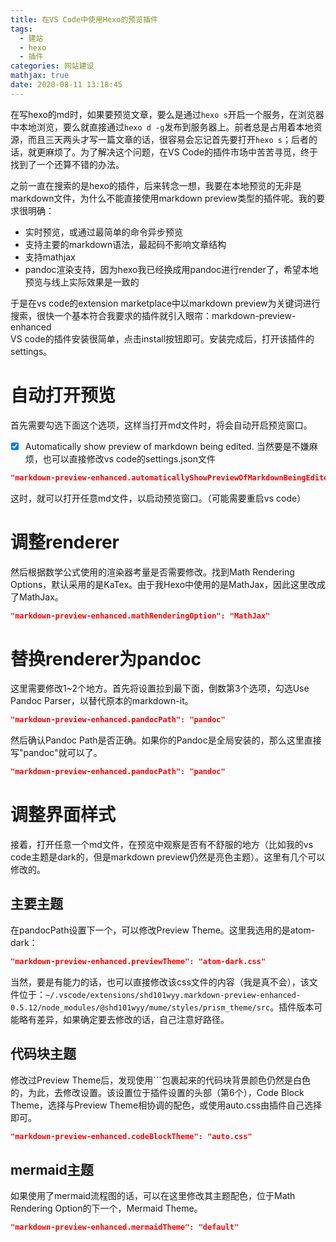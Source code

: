 ```yaml
---
title: 在VS Code中使用Hexo的预览插件
tags:
  - 建站
  - hexo
  - 插件
categories: 网站建设
mathjax: true
date: 2020-08-11 13:18:45
---
```


在写hexo的md时，如果要预览文章，要么是通过`hexo s`开启一个服务，在浏览器中本地浏览，要么就直接通过`hexo d -g`发布到服务器上。前者总是占用着本地资源，而且三天两头才写一篇文章的话，很容易会忘记首先要打开`hexo s`；后者的话，就更麻烦了。为了解决这个问题，在VS Code的插件市场中苦苦寻觅，终于找到了一个还算不错的办法。
<!--more-->
之前一直在搜索的是hexo的插件，后来转念一想，我要在本地预览的无非是markdown文件，为什么不能直接使用markdown preview类型的插件呢。我的要求很明确：

* 实时预览，或通过最简单的命令异步预览  
* 支持主要的markdown语法，最起码不影响文章结构  
* 支持mathjax  
* pandoc渲染支持，因为hexo我已经换成用pandoc进行render了，希望本地预览与线上实际效果是一致的

于是在vs code的extension marketplace中以markdown preview为关键词进行搜索，很快一个基本符合我要求的插件就引入眼帘：markdown-preview-enhanced  
VS code的插件安装很简单，点击install按钮即可。安装完成后，打开该插件的settings。

# 自动打开预览
首先需要勾选下面这个选项，这样当打开md文件时，将会自动开启预览窗口。  
- [x] Automatically show preview of markdown being edited.
当然要是不嫌麻烦，也可以直接修改vs code的settings.json文件
```json
"markdown-preview-enhanced.automaticallyShowPreviewOfMarkdownBeingEdited": true
```
这时，就可以打开任意md文件，以启动预览窗口。（可能需要重启vs code）

# 调整renderer
然后根据数学公式使用的渲染器考量是否需要修改。找到Math Rendering Options，默认采用的是KaTex。由于我Hexo中使用的是MathJax，因此这里改成了MathJax。
```json
"markdown-preview-enhanced.mathRenderingOption": "MathJax"
```

# 替换renderer为pandoc
这里需要修改1~2个地方。首先将设置拉到最下面，倒数第3个选项，勾选Use Pandoc Parser，以替代原本的markdown-it。
```json
"markdown-preview-enhanced.pandocPath": "pandoc"
```
然后确认Pandoc Path是否正确。如果你的Pandoc是全局安装的，那么这里直接写"pandoc"就可以了。
```json
"markdown-preview-enhanced.pandocPath": "pandoc"
```

# 调整界面样式
接着，打开任意一个md文件，在预览中观察是否有不舒服的地方（比如我的vs code主题是dark的，但是markdown preview仍然是亮色主题）。这里有几个可以修改的。  
## 主要主题
在pandocPath设置下一个，可以修改Preview Theme。这里我选用的是atom-dark：
```json
"markdown-preview-enhanced.previewTheme": "atom-dark.css"
```
当然，要是有能力的话，也可以直接修改该css文件的内容（我是真不会），该文件位于：`~/.vscode/extensions/shd101wyy.markdown-preview-enhanced-0.5.12/node_modules/@shd101wyy/mume/styles/prism_theme/src`。插件版本可能略有差异，如果确定要去修改的话，自己注意好路径。
## 代码块主题
修改过Preview Theme后，发现使用```包裹起来的代码块背景颜色仍然是白色的，为此，去修改设置。该设置位于插件设置的头部（第6个），Code Block Theme，选择与Preview Theme相协调的配色，或使用auto.css由插件自己选择即可。
```json
"markdown-preview-enhanced.codeBlockTheme": "auto.css"
```
## mermaid主题
如果使用了mermaid流程图的话，可以在这里修改其主题配色，位于Math Rendering Option的下一个，Mermaid Theme。
```json
"markdown-preview-enhanced.mermaidTheme": "default"
```